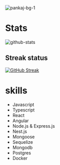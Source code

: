
![pankaj-bg-1](https://user-images.githubusercontent.com/69034032/213911808-af41bc1f-c18a-41ab-a111-de265af5d50e.png)

# Stats
![github-stats](https://github-readme-stats.vercel.app/api?username=pank1999&show_icons=true&theme=radical)
## Streak status 
[![GitHub Streak](https://streak-stats.demolab.com?user=pank1999&theme=tokyonight)](https://git.io/streak-stats)
<!-- [![Top Langs](https://github-readme-stats.vercel.app/api/top-langs/?username=pank1999)](https://github.com/anuraghazra/github-readme-stats) -->
# skills
   - Javascript
   - Typescript
   - React
   - Angular
   - Node.js & Express.js
   - Nest.js
   - Mongoose
   - Sequelize
   - Mongodb
   - Postgres
   - Docker

<!---
pank1999/pank1999 is a ✨ special ✨ repository because its `README.md` (this file) appears on your GitHub profile.
You can click the Preview link to take a look at your changes.
--->
